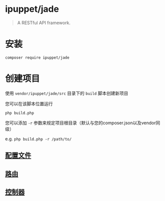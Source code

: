 # ipuppet/jade

> A RESTful API framework.

# 安装

`composer require ipuppet/jade`

# 创建项目

使用 `vendor/ipuppet/jade/src` 目录下的 `build` 脚本创建新项目

您可以在该脚本位置运行

`php build.php`

您可以添加 `-r` 参数来规定项目根目录（默认与您的composer.json以及vendor同级）

e.g. `php build.php -r /path/to/`

## [配置文件](docs/config.md)

## [路由](docs/routes.md)

## [控制器](docs/controller.md)
